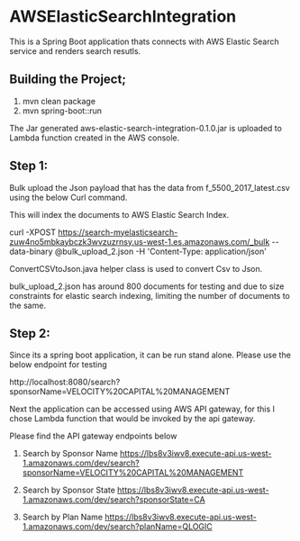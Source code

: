 # AWSElasticSearchIntegration

This is a Spring Boot application thats connects with AWS Elastic Search service and renders search resutls.

Building the Project;
-----------------------

1) mvn clean package
2) mvn spring-boot::run

The Jar generated aws-elastic-search-integration-0.1.0.jar is uploaded to Lambda function created in the AWS console.

Step 1:
--------
Bulk upload the Json payload that has the data from f_5500_2017_latest.csv using the below Curl command. 

This will index the documents to AWS Elastic Search Index.

curl -XPOST https://search-myelasticsearch-zuw4no5mbkaybczk3wvzuzrnsy.us-west-1.es.amazonaws.com/_bulk --data-binary @bulk_upload_2.json -H 'Content-Type: application/json'

ConvertCSVtoJson.java helper class is used to convert Csv to Json.

bulk_upload_2.json has around 800 documents for testing and due to size constraints for elastic search indexing,
limiting the number of documents to the same.

Step 2:
--------
Since its a spring boot application, it can be run stand alone. Please use the below endpoint for testing

http://localhost:8080/search?sponsorName=VELOCITY%20CAPITAL%20MANAGEMENT

Next the application can be accessed using AWS API gateway, for this I chose Lambda function that would be invoked by the api gateway.

Please find the API gateway endpoints below

1) Search by Sponsor Name
https://lbs8v3iwv8.execute-api.us-west-1.amazonaws.com/dev/search?sponsorName=VELOCITY%20CAPITAL%20MANAGEMENT

2) Search by Sponsor State
https://lbs8v3iwv8.execute-api.us-west-1.amazonaws.com/dev/search?sponsorState=CA

3) Search by Plan Name
https://lbs8v3iwv8.execute-api.us-west-1.amazonaws.com/dev/search?planName=QLOGIC